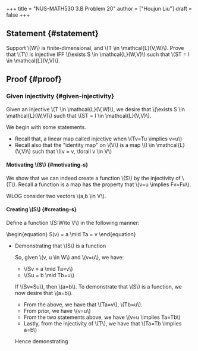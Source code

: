 +++
title = "NUS-MATH530 3.B Problem 20"
author = ["Houjun Liu"]
draft = false
+++

## Statement {#statement}

Support \\(W\\) is finite-dimensional, and \\(T \in \mathcal{L}(V,W)\\). Prove that \\(T\\) is injective IFF \\(\exists S \in \mathcal{L}(W,V)\\) such that \\(ST = I \in \mathcal{L}(V,V)\\).


## Proof {#proof}


### Given injectivity {#given-injectivity}

Given an injective \\(T \in \mathcal{L}(V,W)\\), we desire that \\(\exists S \in \mathcal{L}(W,V)\\) such that \\(ST = I \in \mathcal{L}(V,V)\\).

We begin with some statements.

-   Recall that, a linear map called injective when \\(Tv=Tu \implies v=u\\)
-   Recall also that the "identity map" on \\(V\\) is a map \\(I \in \mathcal{L}(V,V)\\) such that \\(Iv = v, \forall v \in V\\)


#### Motivating \\(S\\) {#motivating-s}

We show that we can indeed create a function \\(S\\) by the injectivity of \\(T\\). Recall a function is a map has the property that \\(v=u \implies Fv=Fu\\).

WLOG consider two vectors \\(a,b \in V\\).


#### Creating \\(S\\) {#creating-s}

Define a function \\(S:W\to V\\) in the following manner:

\begin{equation}
S(v) = a \mid Ta = v
\end{equation}

<!--list-separator-->

-  Demonstrating that \\(S\\) is a function

    So, given \\(v, u \in W\\) and \\(v=u\\), we have:

    -   \\(Sv = a \mid Ta=v\\)
    -   \\(Su = b \mid Tb=u\\)

    If \\(Sv=Su\\), then \\(a=b\\). To demonstrate that \\(S\\) is a function, we now desire that \\(a=b\\).

    -   From the above, we have that \\(Ta=v\\), \\(Tb=u\\).
    -   From prior, we have \\(v=u\\)
    -   From the two statements above, we have \\(v=u \implies Ta=Tb\\)
    -   Lastly, from the injectivity of \\(T\\), we have that \\(Ta=Tb \implies a=b\\)

    Hence demonstrating
